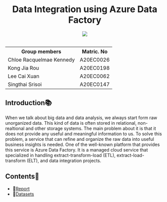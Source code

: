 <h1 align='center'>Data Integration using Azure Data Factory</h1>
<div align='center'>
<img src="https://www.mentromax.com/img/Azure-Data-Factory-Logo.png">
<br>
<br>
<table>
  <tr>
   <th>Group members</th>
   <th>Matric. No</th>
  </tr>
  <tr>
   <td>Chloe Racquelmae Kennedy</td>
   <td>A20EC0026</td>
  </tr>
  <tr>
   <td>Kong Jia Rou</td>
   <td>A20EC0198</td>
  </tr>
  <tr>
   <td>Lee Cai Xuan</td>
   <td>A20EC0062</td>
  </tr>
  <tr>
   <td>Singthai Srisoi</td>
   <td>A20EC0147</td>
  </tr>
</table>
</div>

## Introduction📚
When we talk about big data and data analysis, we always start form raw unorganized data. This kind of data is often stored in relational, non-realtional and other storage systems. The main problem about it is that it does not provide any useful and meaningful information to us. To solve this problem, a service that can refine and organize the raw data into useful business insights is needed. One of the well-known platform that provides this service is Azure Data Factory. It is a managed cloud service that specialized in handling extract-transform-load (ETL), extract-load-transform (ELT), and data integration projects.

## Contents📝
- 📑[Report](https://github.com/drshahizan/special-topic-data-engineering/blob/main/assignment/data-integration/submission/StaticIP/Report.md)
- 📂[Datasets](https://github.com/drshahizan/special-topic-data-engineering/tree/main/assignment/data-integration/submission/StaticIP/Datasets)

